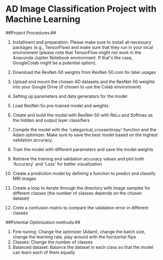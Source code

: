 # AD Image Classification Project with Machine Learning 

##Project Procedures:##

1. Installment and preparation: Please make sure to install all necessary packages (e.g., TensorFlow) and make sure that they run in your local environment (please note that TensorFlow might not work in the Anaconda Jupiter Notebook environment. If that's the case, GoogleColab might be a potential option).

2. Download the ResNet-50 weights from ResNet-50.com for later usages

3. Upload and mount the chosen AD datasets and the ResNet-50 weights into your Google Drive (if chosen to use the Colab environment)

4. Setting up parameters and data generators for the model 

5. Load ResNet-5o pre-trained model and weights 

6. Create and build the model with ResNet-50 with ReLu and Softmax as the hidden and output layer classifiers

7. Compile the model with the 'categorical_crossentropy' function and the Adam optimizer. Make sure to save the best model based on the highest validation accuracy.

8. Train the model with different parameters and save the model weights

9. Retrieve the training and validation accuracy values and plot both 'Accuracy' and 'Loss' for better visualization

10. Create a prediction model by defining a function to predict and classify MRI images 

11. Create a loop to iterate through the directory with image samples for different classes (the number of classes depends on the chosen dataset)

12. Crete a confusion matrix to compare the validation error in different classes


##Potential Optimization methods:## 

1. Fine-tuning: Change the optimizer (Adam), change the batch size, change the learning rate, play around with the horizontal flips
2. Classes: Change the number of classes 
3. Balanced dataset: Balance the dataset in each class so that the model can learn each of them equally 
